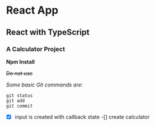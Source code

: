 # React App
## React with TypeScript
### A Calculator Project


**Npm Install**


~~Do not use~~

*Some basic Git commands are:*
```
git status
git add
git commit

```

- [x] input is created with callback state
-[] create calculator
